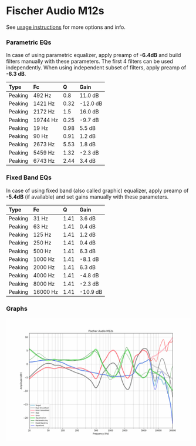 # Fischer Audio M12s
See [usage instructions](https://github.com/jaakkopasanen/AutoEq#usage) for more options and info.

### Parametric EQs
In case of using parametric equalizer, apply preamp of **-6.4dB** and build filters manually
with these parameters. The first 4 filters can be used independently.
When using independent subset of filters, apply preamp of **-6.3 dB**.

| Type    | Fc       |    Q | Gain     |
|:--------|:---------|:-----|:---------|
| Peaking | 492 Hz   | 0.8  | 11.0 dB  |
| Peaking | 1421 Hz  | 0.32 | -12.0 dB |
| Peaking | 2172 Hz  | 1.5  | 16.0 dB  |
| Peaking | 19744 Hz | 0.25 | -9.7 dB  |
| Peaking | 19 Hz    | 0.98 | 5.5 dB   |
| Peaking | 90 Hz    | 0.91 | 1.2 dB   |
| Peaking | 2673 Hz  | 5.53 | 1.8 dB   |
| Peaking | 5459 Hz  | 1.32 | -2.3 dB  |
| Peaking | 6743 Hz  | 2.44 | 3.4 dB   |

### Fixed Band EQs
In case of using fixed band (also called graphic) equalizer, apply preamp of **-5.4dB**
(if available) and set gains manually with these parameters.

| Type    | Fc       |    Q | Gain     |
|:--------|:---------|:-----|:---------|
| Peaking | 31 Hz    | 1.41 | 3.6 dB   |
| Peaking | 63 Hz    | 1.41 | 0.4 dB   |
| Peaking | 125 Hz   | 1.41 | 1.2 dB   |
| Peaking | 250 Hz   | 1.41 | 0.4 dB   |
| Peaking | 500 Hz   | 1.41 | 6.3 dB   |
| Peaking | 1000 Hz  | 1.41 | -8.1 dB  |
| Peaking | 2000 Hz  | 1.41 | 6.3 dB   |
| Peaking | 4000 Hz  | 1.41 | -4.8 dB  |
| Peaking | 8000 Hz  | 1.41 | -2.3 dB  |
| Peaking | 16000 Hz | 1.41 | -10.9 dB |

### Graphs
![](./Fischer%20Audio%20M12s.png)